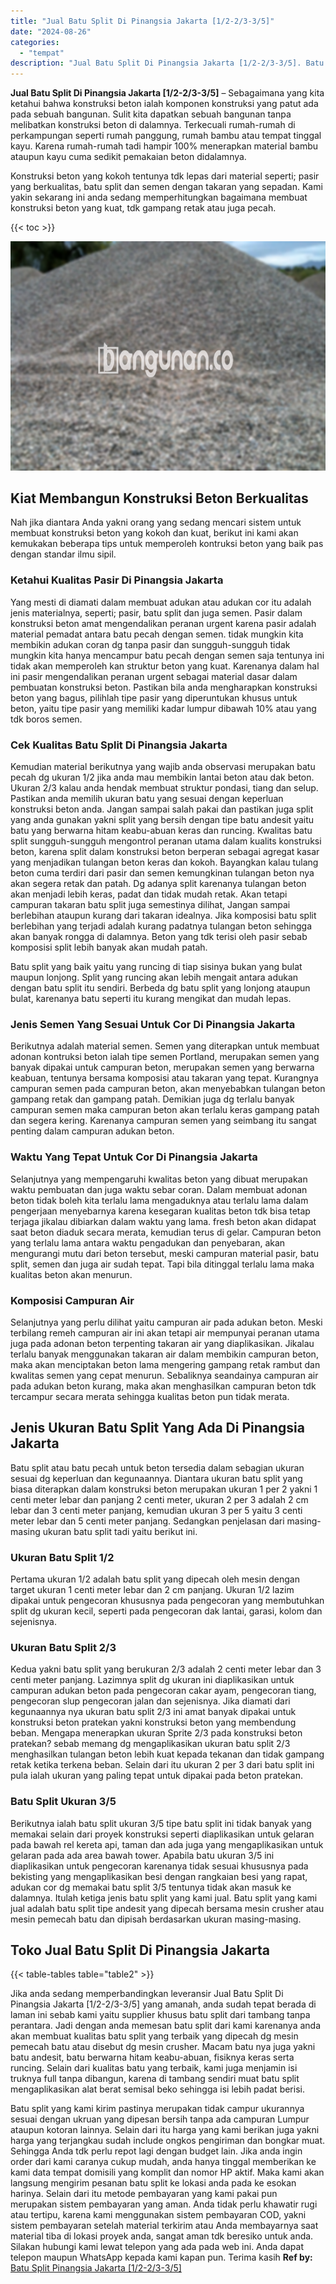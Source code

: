```yaml
---
title: "Jual Batu Split Di Pinangsia Jakarta [1/2-2/3-3/5]"
date: "2024-08-26"
categories: 
  - "tempat"
description: "Jual Batu Split Di Pinangsia Jakarta [1/2-2/3-3/5]. Batu split yang kami kirim pastinya merupakan tidak campur ukurannya sesuai dengan ukruan yang dipesan be..."
---
```


**Jual Batu Split Di Pinangsia Jakarta \[1/2-2/3-3/5\]** – Sebagaimana yang kita ketahui bahwa konstruksi beton ialah komponen konstruksi yang patut ada pada sebuah bangunan. Sulit kita dapatkan sebuah bangunan tanpa melibatkan konstruksi beton di dalamnya. Terkecuali rumah-rumah di perkampungan seperti rumah panggung, rumah bambu atau tempat tinggal kayu. Karena rumah-rumah tadi hampir 100% menerapkan material bambu ataupun kayu cuma sedikit pemakaian beton didalamnya.

Konstruksi beton yang kokoh tentunya tdk lepas dari material seperti; pasir yang berkualitas, batu split dan semen dengan takaran yang sepadan. Kami yakin sekarang ini anda sedang memperhitungkan bagaimana membuat konstruksi beton yang kuat, tdk gampang retak atau juga pecah.

{{< toc >}}

![Jual Batu Split Di Pinangsia Jakarta [1/2-2/3-3/5]](/images/jual-batu-split-02.png)

## Kiat Membangun Konstruksi Beton Berkualitas

Nah jika diantara Anda yakni orang yang sedang mencari sistem untuk membuat konstruksi beton yang kokoh dan kuat, berikut ini kami akan kemukakan beberapa tips untuk memperoleh kontruksi beton yang baik pas dengan standar ilmu sipil.

### Ketahui Kualitas Pasir Di Pinangsia Jakarta

Yang mesti di diamati dalam membuat adukan atau adukan cor itu adalah jenis materialnya, seperti; pasir, batu split dan juga semen. Pasir dalam konstruksi beton amat mengendalikan peranan urgent karena pasir adalah material pemadat antara batu pecah dengan semen. tidak mungkin kita membikin adukan coran dg tanpa pasir dan sungguh-sungguh tidak mungkin kita hanya mencampur batu pecah dengan semen saja tentunya ini tidak akan memperoleh kan struktur beton yang kuat. Karenanya dalam hal ini pasir mengendalikan peranan urgent sebagai material dasar dalam pembuatan konstruksi beton. Pastikan bila anda mengharapkan konstruksi beton yang bagus, pilihlah tipe pasir yang diperuntukan khusus untuk beton, yaitu tipe pasir yang memiliki kadar lumpur dibawah 10% atau yang tdk boros semen.

### Cek Kualitas Batu Split Di Pinangsia Jakarta

Kemudian material berikutnya yang wajib anda observasi merupakan batu pecah dg ukuran 1/2 jika anda mau membikin lantai beton atau dak beton. Ukuran 2/3 kalau anda hendak membuat struktur pondasi, tiang dan selup. Pastikan anda memilih ukuran batu yang sesuai dengan keperluan konstruksi beton anda. Jangan sampai salah pakai dan pastikan juga split yang anda gunakan yakni split yang bersih dengan tipe batu andesit yaitu batu yang berwarna hitam keabu-abuan keras dan runcing. Kwalitas batu split sungguh-sungguh mengontrol peranan utama dalam kualits konstruksi beton, karena split dalam konstruksi beton berperan sebagai agregat kasar yang menjadikan tulangan beton keras dan kokoh. Bayangkan kalau tulang beton cuma terdiri dari pasir dan semen kemungkinan tulangan beton nya akan segera retak dan patah. Dg adanya split karenanya tulangan beton akan menjadi lebih keras, padat dan tidak mudah retak. Akan tetapi campuran takaran batu split juga semestinya dilihat, Jangan sampai berlebihan ataupun kurang dari takaran idealnya. Jika komposisi batu split berlebihan yang terjadi adalah kurang padatnya tulangan beton sehingga akan banyak rongga di dalamnya. Beton yang tdk terisi oleh pasir sebab komposisi split lebih banyak akan mudah patah.

Batu split yang baik yaitu yang runcing di tiap sisinya bukan yang bulat maupun lonjong. Split yang runcing akan lebih mengait antara adukan dengan batu split itu sendiri. Berbeda dg batu split yang lonjong ataupun bulat, karenanya batu seperti itu kurang mengikat dan mudah lepas.

### Jenis Semen Yang Sesuai Untuk Cor Di Pinangsia Jakarta

Berikutnya adalah material semen. Semen yang diterapkan untuk membuat adonan kontruksi beton ialah tipe semen Portland, merupakan semen yang banyak dipakai untuk campuran beton, merupakan semen yang berwarna keabuan, tentunya bersama komposisi atau takaran yang tepat. Kurangnya campuran semen pada campuran beton, akan menyebabkan tulangan beton gampang retak dan gampang patah. Demikian juga dg terlalu banyak campuran semen maka campuran beton akan terlalu keras gampang patah dan segera kering. Karenanya campuran semen yang seimbang itu sangat penting dalam campuran adukan beton.

### Waktu Yang Tepat Untuk Cor Di Pinangsia Jakarta

Selanjutnya yang mempengaruhi kwalitas beton yang dibuat merupakan waktu pembuatan dan juga waktu sebar coran. Dalam membuat adonan beton tidak boleh kita terlalu lama mengaduknya atau terlalu lama dalam pengerjaan menyebarnya karena kesegaran kualitas beton tdk bisa tetap terjaga jikalau dibiarkan dalam waktu yang lama. fresh beton akan didapat saat beton diaduk secara merata, kemudian terus di gelar. Campuran beton yang terlalu lama antara waktu pengadukan dan penyebaran, akan mengurangi mutu dari beton tersebut, meski campuran material pasir, batu split, semen dan juga air sudah tepat. Tapi bila ditinggal terlalu lama maka kualitas beton akan menurun.

### Komposisi Campuran Air

Selanjutnya yang perlu dilihat yaitu campuran air pada adukan beton. Meski terbilang remeh campuran air ini akan tetapi air mempunyai peranan utama juga pada adonan beton terpenting takaran air yang diaplikasikan. Jikalau terlalu banyak menggunakan takaran air dalam membikin campuran beton, maka akan menciptakan beton lama mengering gampang retak rambut dan kwalitas semen yang cepat menurun. Sebaliknya seandainya campuran air pada adukan beton kurang, maka akan menghasilkan campuran beton tdk tercampur secara merata sehingga kualitas beton pun tidak merata.

## Jenis Ukuran Batu Split Yang Ada Di Pinangsia Jakarta

Batu split atau batu pecah untuk beton tersedia dalam sebagian ukuran sesuai dg keperluan dan kegunaannya. Diantara ukuran batu split yang biasa diterapkan dalam konstruksi beton merupakan ukuran 1 per 2 yakni 1 centi meter lebar dan panjang 2 centi meter, ukuran 2 per 3 adalah 2 cm lebar dan 3 centi meter panjang, kemudian ukuran 3 per 5 yaitu 3 centi meter lebar dan 5 centi meter panjang. Sedangkan penjelasan dari masing-masing ukuran batu split tadi yaitu berikut ini.

### Ukuran Batu Split 1/2

Pertama ukuran 1/2 adalah batu split yang dipecah oleh mesin dengan target ukuran 1 centi meter lebar dan 2 cm panjang. Ukuran 1/2 lazim dipakai untuk pengecoran khususnya pada pengecoran yang membutuhkan split dg ukuran kecil, seperti pada pengecoran dak lantai, garasi, kolom dan sejenisnya.

### Ukuran Batu Split 2/3

Kedua yakni batu split yang berukuran 2/3 adalah 2 centi meter lebar dan 3 centi meter panjang. Lazimnya split dg ukuran ini diaplikasikan untuk campuran adukan beton pada pengecoran cakar ayam, pengecoran tiang, pengecoran slup pengecoran jalan dan sejenisnya. Jika diamati dari kegunaannya nya ukuran batu split 2/3 ini amat banyak dipakai untuk konstruksi beton pratekan yakni konstruksi beton yang membendung beban. Mengapa menerapkan ukuran Sprite 2/3 pada konstruksi beton pratekan? sebab memang dg mengaplikasikan ukuran batu split 2/3 menghasilkan tulangan beton lebih kuat kepada tekanan dan tidak gampang retak ketika terkena beban. Selain dari itu ukuran 2 per 3 dari batu split ini pula ialah ukuran yang paling tepat untuk dipakai pada beton pratekan.

### Batu Split Ukuran 3/5

Berikutnya ialah batu split ukuran 3/5 tipe batu split ini tidak banyak yang memakai selain dari proyek konstruksi seperti diaplikasikan untuk gelaran pada bawah rel kereta api, taman dan ada juga yang mengaplikasikan untuk gelaran pada ada area bawah tower. Apabila batu ukuran 3/5 ini diaplikasikan untuk pengecoran karenanya tidak sesuai khususnya pada bekisting yang mengaplikasikan besi dengan rangkaian besi yang rapat, adukan cor dg memakai batu split 3/5 tentunya tidak akan masuk ke dalamnya. Itulah ketiga jenis batu split yang kami jual. Batu split yang kami jual adalah batu split tipe andesit yang dipecah bersama mesin crusher atau mesin pemecah batu dan dipisah berdasarkan ukuran masing-masing.

## Toko Jual Batu Split Di Pinangsia Jakarta

{{< table-tables table="table2" >}}

Jika anda sedang memperbandingkan leveransir Jual Batu Split Di Pinangsia Jakarta \[1/2-2/3-3/5\] yang amanah, anda sudah tepat berada di laman ini sebab kami yaitu supplier khusus batu split dari tambang tanpa perantara. Jadi dengan anda memesan batu split dari kami karenanya anda akan membuat kualitas batu split yang terbaik yang dipecah dg mesin pemecah batu atau disebut dg mesin crusher. Macam batu nya juga yakni batu andesit, batu berwarna hitam keabu-abuan, fisiknya keras serta runcing. Selain dari kualitas batu yang terbaik, kami juga menjamin isi truknya full tanpa dibangun, karena di tambang sendiri muat batu split mengaplikasikan alat berat semisal beko sehingga isi lebih padat berisi.

Batu split yang kami kirim pastinya merupakan tidak campur ukurannya sesuai dengan ukruan yang dipesan bersih tanpa ada campuran Lumpur ataupun kotoran lainnya. Selain dari itu harga yang kami berikan juga yakni harga yang terjangkau sudah include ongkos pengiriman dan bongkar muat. Sehingga Anda tdk perlu repot lagi dengan budget lain. Jika anda ingin order dari kami caranya cukup mudah, anda hanya tinggal memberikan ke kami data tempat domisili yang komplit dan nomor HP aktif. Maka kami akan langsung mengirim pesanan batu split ke lokasi anda pada ke esokan harinya. Selain dari itu metode pembayaran yang kami pakai pun merupakan sistem pembayaran yang aman. Anda tidak perlu khawatir rugi atau tertipu, karena kami menggunakan sistem pembayaran COD, yakni sistem pembayaran setelah material terkirim atau Anda membayarnya saat material tiba di lokasi proyek anda, sangat aman tdk beresiko untuk anda. Silakan hubungi kami lewat telepon yang ada pada web ini. Anda dapat telepon maupun WhatsApp kepada kami kapan pun. Terima kasih
**Ref by:** [Batu Split Pinangsia Jakarta [1/2-2/3-3/5]](https://id.wikipedia.org/wiki/Batu)
